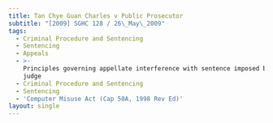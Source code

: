 ```yaml
---
title: Tan Chye Guan Charles v Public Prosecutor
subtitle: "[2009] SGHC 128 / 26\_May\_2009"
tags:
  - Criminal Procedure and Sentencing
  - Sentencing
  - Appeals
  - >-
    Principles governing appellate interference with sentence imposed by trial
    judge
  - Criminal Procedure and Sentencing
  - Sentencing
  - 'Computer Misuse Act (Cap 50A, 1998 Rev Ed)'
layout: single
---
```


